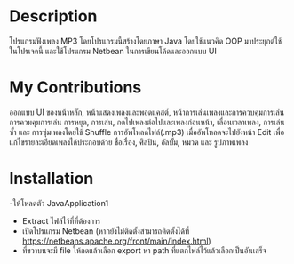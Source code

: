 # Description
โปรแกรมฟังเพลง MP3 โดยโปรแกรมนี้สร้างโดยภาษา Java โดยใช้แนวคิด OOP มาประยุกต์ใช้ในโปรเจคนี้
และใช้โปรแกรม Netbean ในการเขียนโค้ดและออกแบบ UI

# My Contributions
ออกแบบ UI ของหน้าหลัก, หน้าแสดงเพลงและพอดแคสต์, หน้าการเล่นเพลงและการควบคุมการเล่น
การควมคุมการเล่น การหยุด, การเล่น, กดไปเพลงต่อไปและเพลงก่อนหน้า, เลื่อนเวลาเพลง, การเล่นซั้า และ การซุ่มเพลงโดยใช้ Shuffle
การอัพโหลดไฟล์(.mp3) เมื่ออัพโหลดจะไปยังหน้า Edit เพื่อแก้ไขรายละเอียดเพลงได้ประกอบด้วย ชื่อเรื่อง, ศิลปิน, อัลบั้ม, หมวด และ รูปภาพเพลง

# Installation
-ให้โหลดตัว JavaApplication1
- Extract ไฟล์ไว้ที่ที่ต้องการ
- เปิดโปรแกรม Netbean (หากยังไม่ติดตั้งสามารถติดตั้งได้ที่ https://netbeans.apache.org/front/main/index.html)
- ที่ขวาบนจะมี file ให้กดแล้วเลือก export หา path ที่แตกไฟล์ไว้แล้วเลือกเป็นอันเสร็จ
